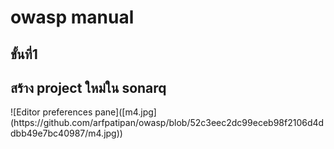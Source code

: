 <h1>owasp manual</h1>
<h2>ขั้นที่1</h2>
<h2>สร้าง project ใหม่ใน sonarq</h2>
![Editor preferences pane]([m4.jpg](https://github.com/arfpatipan/owasp/blob/52c3eec2dc99eceb98f2106d4ddbb49e7bc40987/m4.jpg))
